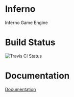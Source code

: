 # Inferno
Inferno Game Engine

# Build Status
![Travis CI Status](https://travis-ci.org/NerdThings/Inferno.svg?branch=master)

# Documentation

[Documentation](https://nerdthings.github.io/Inferno)
